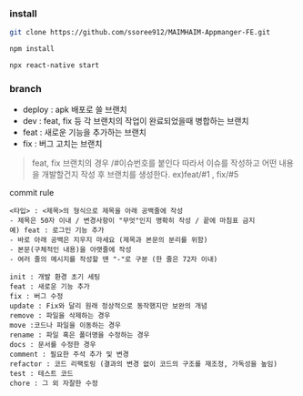 ### install
```bash
git clone https://github.com/ssoree912/MAIMHAIM-Appmanger-FE.git
```
```bash
npm install
```
```bash
npx react-native start
```

### branch
- deploy : apk 배포로 쓸 브랜치
- dev : feat, fix 등 각 브랜치의 작업이 완료되었을때 병합하는 브랜치
- feat : 새로운 기능을 추가하는 브랜치 
- fix : 버그 고치는 브랜치

>feat, fix 브랜치의 경우 /#이슈번호를 붙인다 따라서 이슈를 작성하고 어떤 내용을 개발할건지 작성 후 브랜치를 생성한다.
ex)feat/#1 , fix/#5


<summary>commit rule</summary>
<div markdown="1">

    <타입> : <제목>의 형식으로 제목을 아래 공백줄에 작성 
    - 제목은 50자 이내 / 변경사항이 "무엇"인지 명확히 작성 / 끝에 마침표 금지 
    예) feat : 로그인 기능 추가 
    - 바로 아래 공백은 지우지 마세요 (제목과 본문의 분리를 위함)  
    - 본문(구체적인 내용)을 아랫줄에 작성
    - 여러 줄의 메시지를 작성할 땐 "-"로 구분 (한 줄은 72자 이내) 

    init : 개발 환경 초기 세팅 
    feat : 새로운 기능 추가 
    fix : 버그 수정
    update : Fix와 달리 원래 정상적으로 동작했지만 보완의 개념
    remove : 파일을 삭제하는 경우
    move :코드나 파일을 이동하는 경우 
    rename : 파일 혹은 폴더명을 수정하는 경우
    docs : 문서를 수정한 경우 
    comment : 필요한 주석 추가 및 변경 
    refactor : 코드 리팩토링 (결과의 변경 없이 코드의 구조를 재조정, 가독성을 높임) 
    test : 테스트 코드
    chore : 그 외 자잘한 수정 

</div>
</details>

